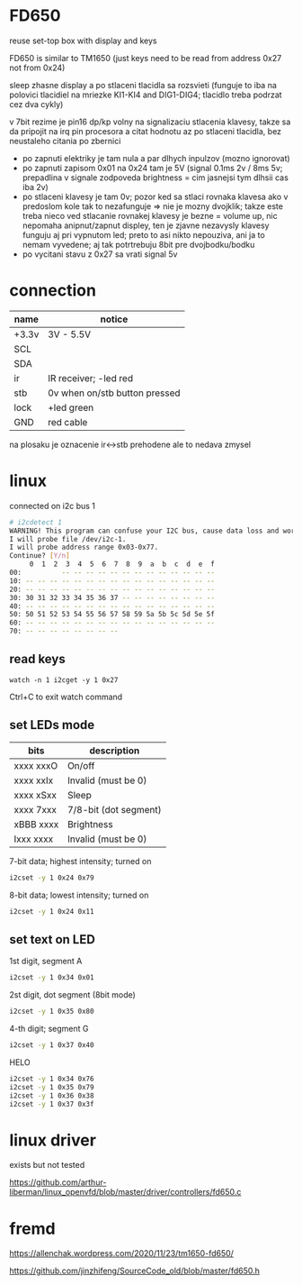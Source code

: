 # FD650
reuse set-top box with display and keys

FD650 is similar to TM1650 (just keys need to be read from address 0x27 not from 0x24)

sleep zhasne display a po stlaceni tlacidla sa rozsvieti (funguje to iba na polovici tlacidiel na mriezke KI1-KI4 and DIG1-DIG4; tlacidlo treba podrzat cez dva cykly)

v 7bit rezime je pin16 dp/kp volny na signalizaciu stlacenia klavesy, takze sa da pripojit na irq pin procesora a citat hodnotu az po stlaceni tlacidla, bez neustaleho citania po zbernici 
- po zapnuti elektriky je tam nula a par dlhych inpulzov (mozno ignorovat)
- po zapnuti zapisom 0x01 na 0x24 tam je 5V (signal 0.1ms 2v / 8ms 5v; prepadlina v signale zodpoveda brightness = cim jasnejsi tym dlhsii cas iba 2v)
- po stlaceni klavesy je tam 0v; pozor ked sa stlaci rovnaka klavesa ako v predoslom kole tak to nezafunguje => nie je mozny dvojklik; takze este treba nieco ved stlacanie rovnakej klavesy je bezne = volume up, nic nepomaha anipnut/zapnut displey, ten je zjavne nezavysly klavesy funguju aj pri vypnutom led; preto to asi nikto nepouziva, ani ja to nemam vyvedene; aj tak potrtrebuju 8bit pre dvojbodku/bodku
- po vycitani stavu z 0x27 sa vrati signal 5v

# connection

| name | notice |
|------|--------|
| +3.3v | 3V - 5.5V |
| SCL | |
| SDA | |
| ir  | IR receiver; -led red |
| stb | 0v when on/stb button pressed |
| lock| +led green |
| GND | red cable |

na plosaku je oznacenie ir<->stb prehodene ale to nedava zmysel

# linux

connected on i2c bus 1


```bash
# i2cdetect 1                
WARNING! This program can confuse your I2C bus, cause data loss and worse!
I will probe file /dev/i2c-1.
I will probe address range 0x03-0x77.
Continue? [Y/n] 
     0  1  2  3  4  5  6  7  8  9  a  b  c  d  e  f
00:          -- -- -- -- -- -- -- -- -- -- -- -- -- 
10: -- -- -- -- -- -- -- -- -- -- -- -- -- -- -- -- 
20: -- -- -- -- -- -- -- -- -- -- -- -- -- -- -- -- 
30: 30 31 32 33 34 35 36 37 -- -- -- -- -- -- -- -- 
40: -- -- -- -- -- -- -- -- -- -- -- -- -- -- -- -- 
50: 50 51 52 53 54 55 56 57 58 59 5a 5b 5c 5d 5e 5f 
60: -- -- -- -- -- -- -- -- -- -- -- -- -- -- -- -- 
70: -- -- -- -- -- -- -- --                         
```

## read keys
```bas
watch -n 1 i2cget -y 1 0x27
```

Ctrl+C to exit watch command

## set LEDs mode

| bits      | description |
|-----------|-------------|
| xxxx xxxO | On/off      |
| xxxx xxIx | Invalid (must be 0) |
| xxxx xSxx | Sleep       |
| xxxx 7xxx | 7/8-bit (dot segment) |
| xBBB xxxx | Brightness  |
| Ixxx xxxx | Invalid (must be 0) |


7-bit data; highest intensity; turned on
```bash
i2cset -y 1 0x24 0x79
```

8-bit data; lowest intensity; turned on
```bash
i2cset -y 1 0x24 0x11
```


## set text on LED

1st digit, segment A
```bash
i2cset -y 1 0x34 0x01
```

2st digit, dot segment (8bit mode)
```bash
i2cset -y 1 0x35 0x80
```

4-th digit; segment G
```bash
i2cset -y 1 0x37 0x40
```

HELO
```bash
i2cset -y 1 0x34 0x76
i2cset -y 1 0x35 0x79
i2cset -y 1 0x36 0x38
i2cset -y 1 0x37 0x3f
```

# linux driver

exists but not tested

https://github.com/arthur-liberman/linux_openvfd/blob/master/driver/controllers/fd650.c


# fremd
https://allenchak.wordpress.com/2020/11/23/tm1650-fd650/

https://github.com/jinzhifeng/SourceCode_old/blob/master/fd650.h
